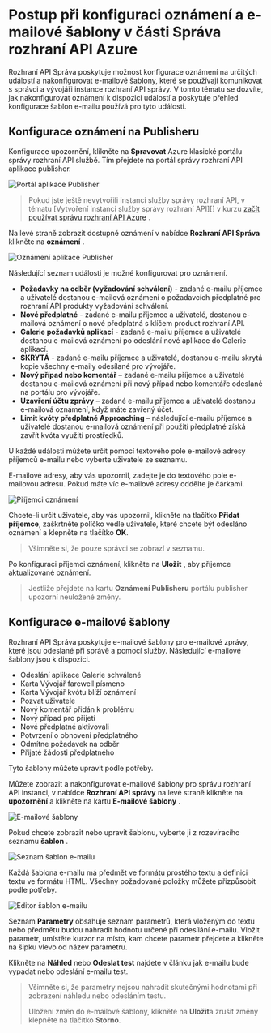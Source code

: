 <properties 
    pageTitle="Postup při konfiguraci oznámení a e-mailové šablony v části Správa rozhraní API Azure" 
    description="Zjistěte, jak konfigurovat oznámení a e-mailové šablony v části Správa rozhraní API Azure." 
    services="api-management" 
    documentationCenter="" 
    authors="steved0x" 
    manager="erikre" 
    editor=""/>

<tags 
    ms.service="api-management" 
    ms.workload="mobile" 
    ms.tgt_pltfrm="na" 
    ms.devlang="na" 
    ms.topic="article" 
    ms.date="10/25/2016" 
    ms.author="sdanie"/>

# <a name="how-to-configure-notifications-and-email-templates-in-azure-api-management"></a>Postup při konfiguraci oznámení a e-mailové šablony v části Správa rozhraní API Azure

Rozhraní API Správa poskytuje možnost konfigurace oznámení na určitých událostí a nakonfigurovat e-mailové šablony, které se používají komunikovat s správci a vývojáři instance rozhraní API správy. V tomto tématu se dozvíte, jak nakonfigurovat oznámení k dispozici událostí a poskytuje přehled konfigurace šablon e-mailu používá pro tyto události.

## <a name="publisher-notifications"> </a>Konfigurace oznámení na Publisheru

Konfigurace upozornění, klikněte na **Spravovat** Azure klasické portálu správy rozhraní API službě. Tím přejdete na portál správy rozhraní API aplikace publisher.

![Portál aplikace Publisher][api-management-management-console]

>Pokud jste ještě nevytvořili instanci služby správy rozhraní API, v tématu [Vytvoření instanci služby správy rozhraní API][] v kurzu [začít používat správu rozhraní API Azure][] .

Na levé straně zobrazit dostupné oznámení v nabídce **Rozhraní API Správa** klikněte na **oznámení** .

![Oznámení aplikace Publisher][api-management-publisher-notifications]

Následující seznam události je možné konfigurovat pro oznámení.

-   **Požadavky na odběr (vyžadování schválení)** - zadané e-mailu příjemce a uživatelé dostanou e-mailová oznámení o požadavcích předplatné pro rozhraní API produkty vyžadování schválení.
-   **Nové předplatné** - zadané e-mailu příjemce a uživatelé, dostanou e-mailová oznámení o nové předplatná s klíčem product rozhraní API.
-   **Galerie požadavků aplikací** - zadané e-mailu příjemce a uživatelé dostanou e-mailová oznámení po odeslání nové aplikace do Galerie aplikací.
-   **SKRYTÁ** - zadané e-mailu příjemce a uživatelé, dostanou e-mailu skrytá kopie všechny e-maily odesílané pro vývojáře.
-   **Nový případ nebo komentář** – zadané e-mailu příjemce a uživatelé dostanou e-mailová oznámení při nový případ nebo komentáře odeslané na portálu pro vývojáře.
-   **Uzavření účtu zprávy** – zadané e-mailu příjemce a uživatelé dostanou e-mailová oznámení, když máte zavřený účet.
-   **Limit kvóty předplatné Approaching** – následující e-mailu příjemce a uživatelé dostanou e-mailová oznámení při použití předplatné získá zavřít kvóta využití prostředků.

U každé události můžete určit pomocí textového pole e-mailové adresy příjemců e-mailu nebo vyberte uživatele ze seznamu.

E-mailové adresy, aby vás upozornil, zadejte je do textového pole e-mailovou adresu. Pokud máte víc e-mailové adresy oddělte je čárkami.

![Příjemci oznámení][api-management-email-addresses]

Chcete-li určit uživatele, aby vás upozornil, klikněte na tlačítko **Přidat příjemce**, zaškrtněte políčko vedle uživatele, které chcete být odesláno oznámení a klepněte na tlačítko **OK**.

>Všimněte si, že pouze správci se zobrazí v seznamu.

Po konfiguraci příjemci oznámení, klikněte na **Uložit** , aby příjemce aktualizované oznámení.

>Jestliže přejdete na kartu **Oznámení Publisheru** portálu publisher upozorní neuložené změny.

## <a name="email-templates"> </a>Konfigurace e-mailové šablony

Rozhraní API Správa poskytuje e-mailové šablony pro e-mailové zprávy, které jsou odeslané při správě a pomocí služby. Následující e-mailové šablony jsou k dispozici.

-   Odeslání aplikace Galerie schválené
-   Karta Vývojář farewell písmeno
-   Karta Vývojář kvótu blíží oznámení
-   Pozvat uživatele
-   Nový komentář přidán k problému
-   Nový případ pro přijetí
-   Nové předplatné aktivovali
-   Potvrzení o obnovení předplatného
-   Odmítne požadavek na odběr
-   Přijaté žádosti předplatného

Tyto šablony můžete upravit podle potřeby.

Můžete zobrazit a nakonfigurovat e-mailové šablony pro správu rozhraní API instanci, v nabídce **Rozhraní API správy** na levé straně klikněte na **upozornění** a klikněte na kartu **E-mailové šablony** .

![E-mailové šablony][api-management-email-templates]

Pokud chcete zobrazit nebo upravit šablonu, vyberte ji z rozevíracího seznamu **šablon** .

![Seznam šablon e-mailu][api-management-email-templates-list]

Každá šablona e-mailu má předmět ve formátu prostého textu a definici textu ve formátu HTML. Všechny požadované položky můžete přizpůsobit podle potřeby.

![Editor šablon e-mailu][api-management-email-template]

Seznam **Parametry** obsahuje seznam parametrů, která vloženým do textu nebo předmětu budou nahradit hodnotu určené při odesílání e-mailu. Vložit parametr, umístěte kurzor na místo, kam chcete parametr přejdete a klikněte na šipku vlevo od název parametru.

Klikněte na **Náhled** nebo **Odeslat test** najdete v článku jak e-mailu bude vypadat nebo odeslání e-mailu test.

>Všimněte si, že parametry nejsou nahradit skutečnými hodnotami při zobrazení náhledu nebo odesláním testu.
>
>Uložení změn do e-mailové šablony, klikněte na **Uložit**a zrušit změny klepněte na tlačítko **Storno**.



[api-management-management-console]: ./media/api-management-howto-configure-notifications/api-management-management-console.png
[api-management-publisher-notifications]: ./media/api-management-howto-configure-notifications/api-management-publisher-notifications.png
[api-management-email-addresses]: ./media/api-management-howto-configure-notifications/api-management-email-addresses.png


[api-management-email-templates]: ./media/api-management-howto-configure-notifications/api-management-email-templates.png
[api-management-email-templates-list]: ./media/api-management-howto-configure-notifications/api-management-email-templates-list.png
[api-management-email-template]: ./media/api-management-howto-configure-notifications/api-management-email-template.png


[Configure publisher notifications]: #publisher-notifications
[Configure email templates]: #email-templates

[How to create and use groups]: api-management-howto-create-groups.md
[How to associate groups with developers]: api-management-howto-create-groups.md#associate-group-developer

[Začít používat správu rozhraní API Azure]: api-management-get-started.md
[Vytvořit instanci služby správy rozhraní API]: api-management-get-started.md#create-service-instance